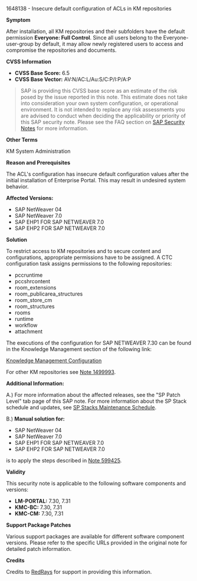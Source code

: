 1648138 - Insecure default configuration of ACLs in KM repositories

**Symptom**

After installation, all KM repositories and their subfolders have the default permission **Everyone: Full Control**. Since all users belong to the Everyone-user-group by default, it may allow newly registered users to access and compromise the repositories and documents.

**CVSS Information**

- **CVSS Base Score:** 6.5
- **CVSS Base Vector:** AV:N/AC:L/Au:S/C:P/I:P/A:P

> SAP is providing this CVSS base score as an estimate of the risk posed by the issue reported in this note. This estimate does not take into consideration your own system configuration, or operational environment. It is not intended to replace any risk assessments you are advised to conduct when deciding the applicability or priority of this SAP security note. Please see the FAQ section on [SAP Security Notes](https://me.sap.com/securitynotes/) for more information.

**Other Terms**

KM System Administration

**Reason and Prerequisites**

The ACL's configuration has insecure default configuration values after the initial installation of Enterprise Portal. This may result in undesired system behavior.

**Affected Versions:**

- SAP NetWeaver 04
- SAP NetWeaver 7.0
- SAP EHP1 FOR SAP NETWEAVER 7.0
- SAP EHP2 FOR SAP NETWEAVER 7.0

**Solution**

To restrict access to KM repositories and to secure content and configurations, appropriate permissions have to be assigned. A CTC configuration task assigns permissions to the following repositories:

- pccruntime
- pccshrcontent
- room_extensions
- room_publicarea_structures
- room_store_cm
- room_structures
- rooms
- runtime
- workflow
- attachment

The executions of the configuration for SAP NETWEAVER 7.30 can be found in the Knowledge Management section of the following link:

[Knowledge Management Configuration](http://help.sap.com/saphelp_nw73/helpdata/en/42/89749d882d1422e10000000a114cbd/frameset.htm)

For other KM repositories see [Note 1499993](https://me.sap.com/notes/1499993).

**Additional Information:**

A.) For more information about the affected releases, see the "SP Patch Level" tab page of this SAP note. For more information about the SP Stack schedule and updates, see [SP Stacks Maintenance Schedule](https://me.sap.com/sp-stacks).

B.) **Manual solution for:**
- SAP NetWeaver 04
- SAP NetWeaver 7.0
- SAP EHP1 FOR SAP NETWEAVER 7.0
- SAP EHP2 FOR SAP NETWEAVER 7.0

is to apply the steps described in [Note 599425](https://me.sap.com/notes/599425).

**Validity**

This security note is applicable to the following software components and versions:

- **LM-PORTAL:** 7.30, 7.31
- **KMC-BC:** 7.30, 7.31
- **KMC-CM:** 7.30, 7.31

**Support Package Patches**

Various support packages are available for different software component versions. Please refer to the specific URLs provided in the original note for detailed patch information.

**Credits**

Credits to [RedRays](https://redrays.io) for support in providing this information.